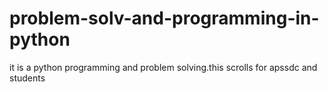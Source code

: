 # problem-solv-and-programming-in-python
it is a python  programming and problem solving.this scrolls for apssdc and students
